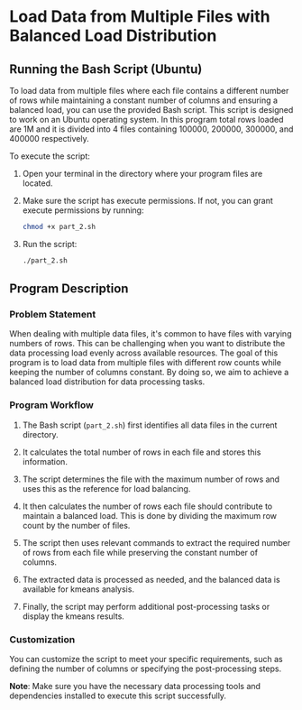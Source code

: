 
# Load Data from Multiple Files with Balanced Load Distribution

## Running the Bash Script (Ubuntu)

To load data from multiple files where each file contains a different number of rows while maintaining a constant number of columns and ensuring a balanced load, you can use the provided Bash script. This script is designed to work on an Ubuntu operating system. In this program total rows loaded are 1M and it is divided into 4 files containing 100000, 200000, 300000, and 400000 respectively. 

To execute the script:

1. Open your terminal in the directory where your program files are located.

2. Make sure the script has execute permissions. If not, you can grant execute permissions by running:

   ```bash
   chmod +x part_2.sh
   ```

3. Run the script:

   ```bash
   ./part_2.sh
   ```

## Program Description

### Problem Statement

When dealing with multiple data files, it's common to have files with varying numbers of rows. This can be challenging when you want to distribute the data processing load evenly across available resources. The goal of this program is to load data from multiple files with different row counts while keeping the number of columns constant. By doing so, we aim to achieve a balanced load distribution for data processing tasks.

### Program Workflow

1. The Bash script (`part_2.sh`) first identifies all data files in the current directory.

2. It calculates the total number of rows in each file and stores this information.

3. The script determines the file with the maximum number of rows and uses this as the reference for load balancing.

4. It then calculates the number of rows each file should contribute to maintain a balanced load. This is done by dividing the maximum row count by the number of files.

5. The script then uses  relevant commands to extract the required number of rows from each file while preserving the constant number of columns.

6. The extracted data is processed as needed, and the balanced data is available for kmeans analysis.

7. Finally, the script may perform additional post-processing tasks or display the kmeans results.

### Customization

You can customize the script to meet your specific requirements, such as defining the number of columns or specifying the post-processing steps.

**Note**: Make sure you have the necessary data processing tools and dependencies installed to execute this script successfully.
